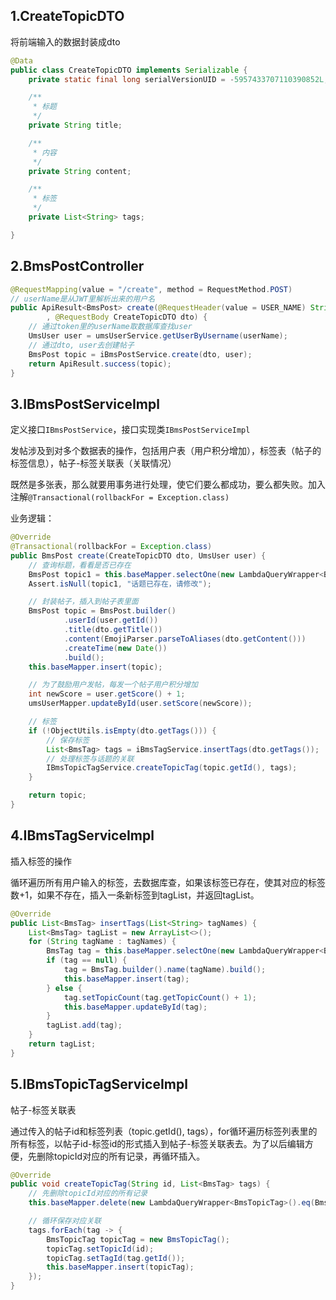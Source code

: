 ## 1.CreateTopicDTO

将前端输入的数据封装成dto

```java
@Data
public class CreateTopicDTO implements Serializable {
    private static final long serialVersionUID = -5957433707110390852L;

    /**
     * 标题
     */
    private String title;

    /**
     * 内容
     */
    private String content;

    /**
     * 标签
     */
    private List<String> tags;

}
```

## 2.BmsPostController

```java
@RequestMapping(value = "/create", method = RequestMethod.POST)
// userName是从JWT里解析出来的用户名
public ApiResult<BmsPost> create(@RequestHeader(value = USER_NAME) String userName
        , @RequestBody CreateTopicDTO dto) {
    // 通过token里的userName取数据库查找user
    UmsUser user = umsUserService.getUserByUsername(userName);
    // 通过dto, user去创建帖子
    BmsPost topic = iBmsPostService.create(dto, user);
    return ApiResult.success(topic);
}
```

## 3.IBmsPostServiceImpl

定义接口`IBmsPostService`，接口实现类`IBmsPostServiceImpl`

发帖涉及到对多个数据表的操作，包括用户表（用户积分增加），标签表（帖子的标签信息），帖子-标签关联表（关联情况）

既然是多张表，那么就要用事务进行处理，使它们要么都成功，要么都失败。加入注解`@Transactional(rollbackFor = Exception.class)`

业务逻辑：

```java
@Override
@Transactional(rollbackFor = Exception.class)
public BmsPost create(CreateTopicDTO dto, UmsUser user) {
    // 查询标题，看看是否已存在
    BmsPost topic1 = this.baseMapper.selectOne(new LambdaQueryWrapper<BmsPost>().eq(BmsPost::getTitle, dto.getTitle()));
    Assert.isNull(topic1, "话题已存在，请修改");

    // 封装帖子，插入到帖子表里面
    BmsPost topic = BmsPost.builder()
            .userId(user.getId())
            .title(dto.getTitle())
            .content(EmojiParser.parseToAliases(dto.getContent()))
            .createTime(new Date())
            .build();
    this.baseMapper.insert(topic);

    // 为了鼓励用户发帖，每发一个帖子用户积分增加
    int newScore = user.getScore() + 1;
    umsUserMapper.updateById(user.setScore(newScore));

    // 标签
    if (!ObjectUtils.isEmpty(dto.getTags())) {
        // 保存标签
        List<BmsTag> tags = iBmsTagService.insertTags(dto.getTags());
        // 处理标签与话题的关联
        IBmsTopicTagService.createTopicTag(topic.getId(), tags);
    }

    return topic;
}
```

## 4.IBmsTagServiceImpl

插入标签的操作

循环遍历所有用户输入的标签，去数据库查，如果该标签已存在，使其对应的标签数+1，如果不存在，插入一条新标签到tagList，并返回tagList。

```java
@Override
public List<BmsTag> insertTags(List<String> tagNames) {
    List<BmsTag> tagList = new ArrayList<>();
    for (String tagName : tagNames) {
        BmsTag tag = this.baseMapper.selectOne(new LambdaQueryWrapper<BmsTag>().eq(BmsTag::getName, tagName));
        if (tag == null) {
            tag = BmsTag.builder().name(tagName).build();
            this.baseMapper.insert(tag);
        } else {
            tag.setTopicCount(tag.getTopicCount() + 1);
            this.baseMapper.updateById(tag);
        }
        tagList.add(tag);
    }
    return tagList;
}
```

## 5.IBmsTopicTagServiceImpl

帖子-标签关联表

通过传入的帖子id和标签列表（topic.getId(), tags），for循环遍历标签列表里的所有标签，以帖子id-标签id的形式插入到帖子-标签关联表去。为了以后编辑方便，先删除topicId对应的所有记录，再循环插入。	

```java
@Override
public void createTopicTag(String id, List<BmsTag> tags) {
    // 先删除topicId对应的所有记录
    this.baseMapper.delete(new LambdaQueryWrapper<BmsTopicTag>().eq(BmsTopicTag::getTopicId, id));

    // 循环保存对应关联
    tags.forEach(tag -> {
        BmsTopicTag topicTag = new BmsTopicTag();
        topicTag.setTopicId(id);
        topicTag.setTagId(tag.getId());
        this.baseMapper.insert(topicTag);
    });
}
```